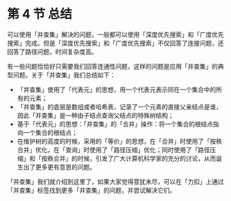 # 第 4 节 总结

可以使用「并查集」解决的问题，一般都可以使用「深度优先搜索」和「广度优先搜索」完成。但是「深度优先搜索」和「广度优先搜索」不仅回答了连接问题，还回答了路径问题，时间复杂度高。

有一些问题恰恰好只需要我们回答连通性问题，这样的问题是应用「并查集」的典型问题。关于「并查集」我们总结如下：

+ 「并查集」使用了「代表元」的思想，用一个代表元表示同在一个集合中的所有的元素；
+  「并查集」的底层是数组或者哈希表，记录了一个元素的直接父亲结点是谁，因此「并查集」是一种由子结点查询父结点的特殊树结构；
+ 基于「代表元」的思想：「并查集」的「合并」操作：将一个集合的根结点指向一个集合的根结点；
+ 在维护树的高度的时候，采用的「等价」的思想，在「合并」时使用了「按秩合并」优化，在「查询」时使用了「路径压缩」优化；同时使用了「路径压缩」和「按秩合并」的时候，引发了广大计算机科学家的充分的讨论，从而诞生出了更多更有意思的问题。

「并查集」我们就介绍到这里了，如果大家觉得意犹未尽，可以在「力扣」上通过「并查集」标签找到更多「并查集」的问题，并尝试解决它们。